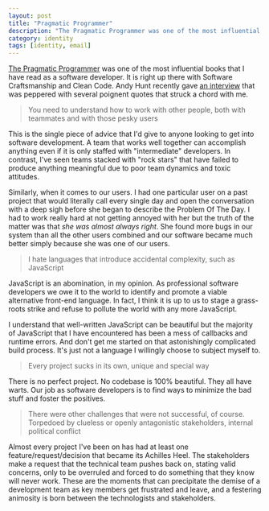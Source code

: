 ```yaml
---
layout: post
title: "Pragmatic Programmer"
description: "The Pragmatic Programmer was one of the most influential books I ever read and Andy Hunt continues to be relevant today."
category: identity
tags: [identity, email]
---
```


[The Pragmatic Programmer](https://www.amazon.ca/dp/020161622X) was one of the most influential books that I have read as a software developer. It is right up there with Software Craftsmanship and Clean Code.  Andy Hunt recently gave [an interview](http://bestprogrammingbooks.com/interview-andy-hunt-coauthor-pragmatic-programmer-journeyman-master/) that was peppered with several poignent quotes that struck a chord with me.

> You need to understand how to work with other people, both with teammates and with those pesky users

This is the single piece of advice that I'd give to anyone looking to get into software development.  A team that works well together can accomplish anything even if it is only staffed with "intermediate" developers. In contrast, I've seen teams stacked with "rock stars" that have failed to produce anything meaningful due to poor team dynamics and toxic attitudes.

Similarly, when it comes to our users. I had one particular user on a past project that would literally call every single day and open the conversation with a deep sigh before she began to describe the Problem Of The Day.  I had to work really hard at not getting annoyed with her but the truth of the matter was that _she was almost always right_. She found more bugs in our system than all the other users combined and our software became much better simply because she was one of our users.

> I hate languages that introduce accidental complexity, such as JavaScript

JavaScript is an abomination, in my opinion.  As professional software developers we owe it to the world to identify and promote a viable alternative front-end language.  In fact, I think it is up to us to stage a grass-roots strike and refuse to pollute the world with any more JavaScript.

I understand that well-written JavaScript can be beautiful but the majority of JavaScript that I have encountered has been a mess of callbacks and runtime errors.  And don't get me started on that astonishingly complicated build process.  It's just not a language I willingly choose to subject myself to.

> Every project sucks in its own, unique and special way

There is no perfect project. No codebase is 100% beautiful. They all have warts.  Our job as software developers is to find ways to minimize the bad stuff and foster the positives.

> There were other challenges that were not successful, of course. Torpedoed by clueless or openly antagonistic stakeholders, internal political conflict

Almost every project I've been on has had at least one feature/request/decision that became its Achilles Heel.  The stakeholders make a request that the technical team pushes back on, stating valid concerns, only to be overruled and forced to do something that they know will never work.  These are the moments that can precipitate the demise of a development team as key members get frustrated and leave, and a festering animosity is born between the technologists and stakeholders.
